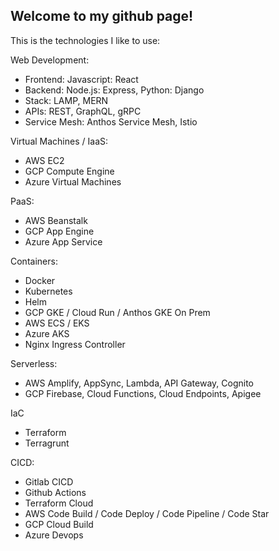 ## Welcome to my github page!

This is the technologies I like to use:

Web Development:
- Frontend: Javascript: React
- Backend: Node.js: Express, Python: Django
- Stack: LAMP, MERN
- APIs: REST, GraphQL, gRPC
- Service Mesh: Anthos Service Mesh, Istio

Virtual Machines / IaaS:
- AWS EC2
- GCP Compute Engine
- Azure Virtual Machines

PaaS:
- AWS Beanstalk
- GCP App Engine
- Azure App Service

Containers:
- Docker
- Kubernetes
- Helm
- GCP GKE / Cloud Run / Anthos GKE On Prem
- AWS ECS / EKS
- Azure AKS
- Nginx Ingress Controller

Serverless:
- AWS Amplify, AppSync, Lambda, API Gateway, Cognito 
- GCP Firebase, Cloud Functions, Cloud Endpoints, Apigee

IaC
- Terraform
- Terragrunt

CICD:
- Gitlab CICD
- Github Actions
- Terraform Cloud
- AWS Code Build / Code Deploy / Code Pipeline / Code Star
- GCP Cloud Build
- Azure Devops
